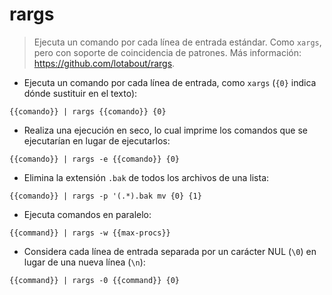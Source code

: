 # rargs

> Ejecuta un comando por cada línea de entrada estándar.
> Como `xargs`, pero con soporte de coincidencia de patrones.
> Más información: <https://github.com/lotabout/rargs>.

- Ejecuta un comando por cada línea de entrada, como `xargs` (`{0}` indica dónde sustituir en el texto):

`{{comando}} | rargs {{comando}} {0}`

- Realiza una ejecución en seco, lo cual imprime los comandos que se ejecutarían en lugar de ejecutarlos:

`{{comando}} | rargs -e {{comando}} {0}`

- Elimina la extensión `.bak` de todos los archivos de una lista:

`{{comando}} | rargs -p '(.*).bak mv {0} {1}`

- Ejecuta comandos en paralelo:

`{{command}} | rargs -w {{max-procs}}`

- Considera cada línea de entrada separada por un carácter NUL (`\0`) en lugar de una nueva línea (`\n`):

`{{command}} | rargs -0 {{command}} {0}`

